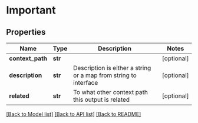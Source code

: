 # Important

## Properties
Name | Type | Description | Notes
------------ | ------------- | ------------- | -------------
**context_path** | **str** |  | [optional] 
**description** | **str** | Description is either a string or a map from string to interface | [optional] 
**related** | **str** | To what other context path this output is related | [optional] 

[[Back to Model list]](README.md#documentation-for-models) [[Back to API list]](README.md#documentation-for-api-endpoints) [[Back to README]](README.md)


